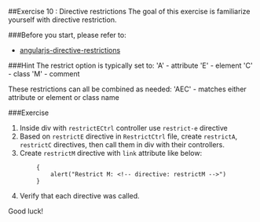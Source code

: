 ##Exercise 10 : Directive restrictions
The goal of this exercise is familiarize yourself with directive restriction.

###Before you start, please refer to:
* [angularjs-directive-restrictions](https://egghead.io/lessons/angularjs-directive-restrictions)

###Hint
The restrict option is typically set to:
'A' - attribute
'E' - element
'C' - class
'M' - comment

These restrictions can all be combined as needed:
'AEC' - matches either attribute or element or class name


###Exercise
1. Inside div with ```restrictECtrl``` controller use ```restrict-e``` directive
2. Based on ```restrictE``` directive in ```RestrictCtrl``` file, create ```restrictA```, ```restrictC``` directives, then call them in div with their controllers.
3. Create ```restrictM``` directive with ```link``` attribute like below:
```     link: function ()
        {
            alert("Restrict M: <!-- directive: restrictM -->")
        }
```

4. Verify that each directive was called.

Good luck!
